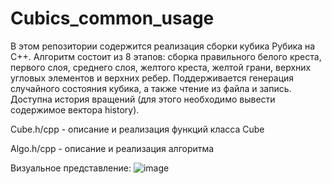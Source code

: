 # Cubics_common_usage
В этом репозитории содержится реализация сборки кубика Рубика на C++. Алгоритм состоит из 8 этапов: сборка правильного белого креста, первого слоя, среднего слоя, 
желтого креста, желтой грани, верхних угловых элементов и верхних ребер. Поддерживается генерация случайного состояния кубика, а также чтение из файла и запись. Доступна история вращений (для этого необходимо вывести содержимое вектора history).

Cube.h/cpp - описание и реализация функций класса Cube

Algo.h/cpp - описание и реализация алгоритма 


Визуальное представление:
![image](https://github.com/elizavetakotelnikova/Cubics_common_usage/assets/113019328/3937dbe7-99b7-42ec-9ae7-8d1585a57f2a)
